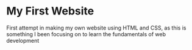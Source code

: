 # My First Website
First attempt in making my own website using HTML and CSS, as this is something I been focusing on to learn the fundamentals of web development

